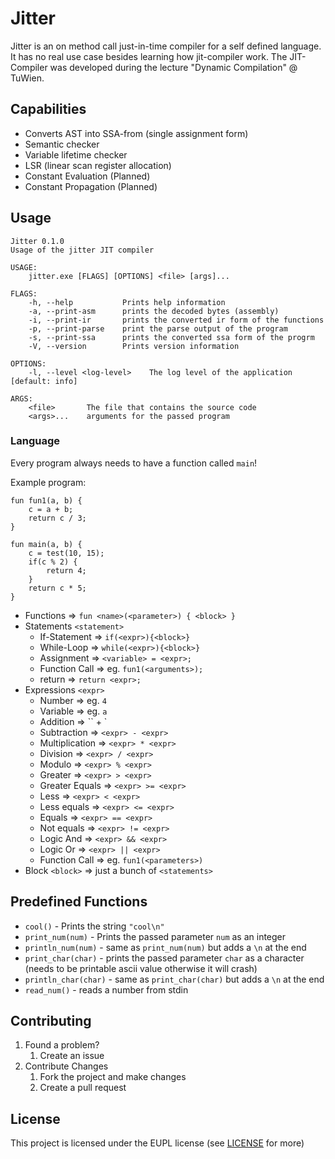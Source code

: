 # Jitter

Jitter is an on method call just-in-time compiler for a self defined language.
It has no real use case besides learning how jit-compiler work. The JIT-Compiler
was developed during the lecture "Dynamic Compilation" @ TuWien.

## Capabilities

- Converts AST into SSA-from (single assignment form)
- Semantic checker
- Variable lifetime checker
- LSR (linear scan register allocation)
- Constant Evaluation (Planned)
- Constant Propagation (Planned)

## Usage

```
Jitter 0.1.0
Usage of the jitter JIT compiler

USAGE:
    jitter.exe [FLAGS] [OPTIONS] <file> [args]...

FLAGS:
    -h, --help           Prints help information
    -a, --print-asm      prints the decoded bytes (assembly)
    -i, --print-ir       prints the converted ir form of the functions
    -p, --print-parse    print the parse output of the program
    -s, --print-ssa      prints the converted ssa form of the progrm
    -V, --version        Prints version information

OPTIONS:
    -l, --level <log-level>    The log level of the application [default: info]

ARGS:
    <file>       The file that contains the source code
    <args>...    arguments for the passed program
```

### Language

Every program always needs to have a function called `main`!

Example program:

```
fun fun1(a, b) {
    c = a + b;
    return c / 3;
}

fun main(a, b) {
    c = test(10, 15);
    if(c % 2) {
        return 4;
    }
    return c * 5;
}
```

- Functions => `fun <name>(<parameter>) { <block> }`
- Statements `<statement>`
  - If-Statement => `if(<expr>){<block>}`
  - While-Loop => `while(<expr>){<block>}`
  - Assignment => `<variable> = <expr>;`
  - Function Call => eg. `fun1(<arguments>);`
  - return => `return <expr>;`
- Expressions `<expr>`
  - Number => eg. `4`
  - Variable => eg. `a`
  - Addition => ``<expr> + <expr>`
  - Subtraction => `<expr> - <expr>`
  - Multiplication => `<expr> * <expr>`
  - Division => `<expr> / <expr>`
  - Modulo => `<expr> % <expr>`
  - Greater => `<expr> > <expr>`
  - Greater Equals => `<expr> >= <expr>`
  - Less => `<expr> < <expr>`
  - Less equals => `<expr> <= <expr>`
  - Equals => `<expr> == <expr>`
  - Not equals => `<expr> != <expr>`
  - Logic And => `<expr> && <expr>`
  - Logic Or => `<expr> || <expr>`
  - Function Call => eg. `fun1(<parameters>)`
- Block `<block>` => just a bunch of `<statements>`

## Predefined Functions

- `cool()` - Prints the string `"cool\n"`
- `print_num(num)` - Prints the passed parameter `num` as an integer
- `println_num(num)` - same as `print_num(num)` but adds a `\n` at the end
- `print_char(char)` - prints the passed parameter `char` as a character (needs to be printable ascii value otherwise it will crash)
- `println_char(char)` - same as `print_char(char)` but adds a `\n` at the end
- `read_num()` - reads a number from stdin

## Contributing

1. Found a problem?
   1. Create an issue
2. Contribute Changes
   1. Fork the project and make changes
   2. Create a pull request

## License

This project is licensed under the EUPL license (see [LICENSE](https://github.com/UnHolds/jitter/LICENSE) for more)
